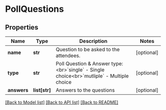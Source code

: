 # PollQuestions

## Properties
Name | Type | Description | Notes
------------ | ------------- | ------------- | -------------
**name** | **str** | Question to be asked to the attendees. | [optional] 
**type** | **str** | Poll Question &amp; Answer type:&lt;br&gt;&#x60;single&#x60; - Single choice&lt;br&gt;&#x60;mutliple&#x60; - Multiple choice | [optional] 
**answers** | **list[str]** | Answers to the questions | [optional] 

[[Back to Model list]](../README.md#documentation-for-models) [[Back to API list]](../README.md#documentation-for-api-endpoints) [[Back to README]](../README.md)

